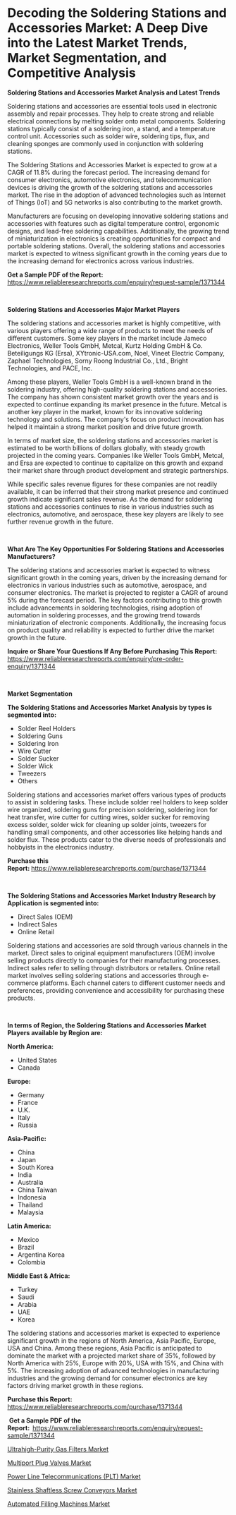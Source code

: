 <p><h1>Decoding the Soldering Stations and Accessories Market: A Deep Dive into the Latest Market Trends, Market Segmentation, and Competitive Analysis</h1></p><p><strong>Soldering Stations and Accessories Market Analysis and Latest Trends</strong></p>
<p><p>Soldering stations and accessories are essential tools used in electronic assembly and repair processes. They help to create strong and reliable electrical connections by melting solder onto metal components. Soldering stations typically consist of a soldering iron, a stand, and a temperature control unit. Accessories such as solder wire, soldering tips, flux, and cleaning sponges are commonly used in conjunction with soldering stations.</p><p>The Soldering Stations and Accessories Market is expected to grow at a CAGR of 11.8% during the forecast period. The increasing demand for consumer electronics, automotive electronics, and telecommunication devices is driving the growth of the soldering stations and accessories market. The rise in the adoption of advanced technologies such as Internet of Things (IoT) and 5G networks is also contributing to the market growth.</p><p>Manufacturers are focusing on developing innovative soldering stations and accessories with features such as digital temperature control, ergonomic designs, and lead-free soldering capabilities. Additionally, the growing trend of miniaturization in electronics is creating opportunities for compact and portable soldering stations. Overall, the soldering stations and accessories market is expected to witness significant growth in the coming years due to the increasing demand for electronics across various industries.</p></p>
<p><strong>Get a Sample PDF of the Report:&nbsp;</strong> <a href="https://www.reliableresearchreports.com/enquiry/request-sample/1371344">https://www.reliableresearchreports.com/enquiry/request-sample/1371344</a></p>
<p>&nbsp;</p>
<p><strong>Soldering Stations and Accessories Major Market Players</strong></p>
<p><p>The soldering stations and accessories market is highly competitive, with various players offering a wide range of products to meet the needs of different customers. Some key players in the market include Jameco Electronics, Weller Tools GmbH, Metcal, Kurtz Holding GmbH & Co. Beteiligungs KG (Ersa), XYtronic-USA.com, Noel, Vineet Electric Company, Zaphael Technologies, Sorny Roong Industrial Co., Ltd., Bright Technologies, and PACE, Inc.</p><p>Among these players, Weller Tools GmbH is a well-known brand in the soldering industry, offering high-quality soldering stations and accessories. The company has shown consistent market growth over the years and is expected to continue expanding its market presence in the future. Metcal is another key player in the market, known for its innovative soldering technology and solutions. The company's focus on product innovation has helped it maintain a strong market position and drive future growth.</p><p>In terms of market size, the soldering stations and accessories market is estimated to be worth billions of dollars globally, with steady growth projected in the coming years. Companies like Weller Tools GmbH, Metcal, and Ersa are expected to continue to capitalize on this growth and expand their market share through product development and strategic partnerships.</p><p>While specific sales revenue figures for these companies are not readily available, it can be inferred that their strong market presence and continued growth indicate significant sales revenue. As the demand for soldering stations and accessories continues to rise in various industries such as electronics, automotive, and aerospace, these key players are likely to see further revenue growth in the future.</p></p>
<p>&nbsp;</p>
<p><strong>What Are The Key Opportunities For Soldering Stations and Accessories Manufacturers?</strong></p>
<p><p>The soldering stations and accessories market is expected to witness significant growth in the coming years, driven by the increasing demand for electronics in various industries such as automotive, aerospace, and consumer electronics. The market is projected to register a CAGR of around 5% during the forecast period. The key factors contributing to this growth include advancements in soldering technologies, rising adoption of automation in soldering processes, and the growing trend towards miniaturization of electronic components. Additionally, the increasing focus on product quality and reliability is expected to further drive the market growth in the future.</p></p>
<p><strong>Inquire or Share Your Questions If Any Before Purchasing This Report:</strong> <a href="https://www.reliableresearchreports.com/enquiry/pre-order-enquiry/1371344">https://www.reliableresearchreports.com/enquiry/pre-order-enquiry/1371344</a></p>
<p>&nbsp;</p>
<p><strong>Market Segmentation</strong></p>
<p><strong>The Soldering Stations and Accessories Market Analysis by types is segmented into:</strong></p>
<p><ul><li>Solder Reel Holders</li><li>Soldering Guns</li><li>Soldering Iron</li><li>Wire Cutter</li><li>Solder Sucker</li><li>Solder Wick</li><li>Tweezers</li><li>Others</li></ul></p>
<p><p>Soldering stations and accessories market offers various types of products to assist in soldering tasks. These include solder reel holders to keep solder wire organized, soldering guns for precision soldering, soldering iron for heat transfer, wire cutter for cutting wires, solder sucker for removing excess solder, solder wick for cleaning up solder joints, tweezers for handling small components, and other accessories like helping hands and solder flux. These products cater to the diverse needs of professionals and hobbyists in the electronics industry.</p></p>
<p><strong>Purchase this Report:&nbsp;</strong><a href="https://www.reliableresearchreports.com/purchase/1371344">https://www.reliableresearchreports.com/purchase/1371344</a></p>
<p>&nbsp;</p>
<p><strong>The Soldering Stations and Accessories Market Industry Research by Application is segmented into:</strong></p>
<p><ul><li>Direct Sales (OEM)</li><li>Indirect Sales</li><li>Online Retail</li></ul></p>
<p><p>Soldering stations and accessories are sold through various channels in the market. Direct sales to original equipment manufacturers (OEM) involve selling products directly to companies for their manufacturing processes. Indirect sales refer to selling through distributors or retailers. Online retail market involves selling soldering stations and accessories through e-commerce platforms. Each channel caters to different customer needs and preferences, providing convenience and accessibility for purchasing these products.</p></p>
<p>&nbsp;</p>
<p><strong>In terms of Region, the Soldering Stations and Accessories Market Players available by Region are:</strong></p>
<p>
    <p> <strong> North America: </strong>
        <ul>
            <li>United States</li>
            <li>Canada</li>
        </ul>
        </p> 
    <p> <strong> Europe: </strong>
        <ul>
            <li>Germany</li>
            <li>France</li>
            <li>U.K.</li>
            <li>Italy</li>
            <li>Russia</li>
        </ul>
        </p> 
    <p> <strong> Asia-Pacific: </strong>
        <ul>
            <li>China</li>
            <li>Japan</li>
            <li>South Korea</li>
            <li>India</li>
            <li>Australia</li>
            <li>China Taiwan</li>
            <li>Indonesia</li>
            <li>Thailand</li>
            <li>Malaysia</li>
        </ul>
        </p> 
    <p> <strong> Latin America: </strong>
        <ul>
            <li>Mexico</li>
            <li>Brazil</li>
            <li>Argentina Korea</li>
            <li>Colombia</li>
        </ul>
        </p> 
    <p> <strong> Middle East & Africa: </strong>
        <ul>
            <li>Turkey</li>
            <li>Saudi</li>
            <li>Arabia</li>
            <li>UAE</li>
            <li>Korea</li>
        </ul>
    </p>
    </p>
<p><p>The soldering stations and accessories market is expected to experience significant growth in the regions of North America, Asia Pacific, Europe, USA and China. Among these regions, Asia Pacific is anticipated to dominate the market with a projected market share of 35%, followed by North America with 25%, Europe with 20%, USA with 15%, and China with 5%. The increasing adoption of advanced technologies in manufacturing industries and the growing demand for consumer electronics are key factors driving market growth in these regions.</p></p>
<p><strong>Purchase this Report: </strong><a href="https://www.reliableresearchreports.com/purchase/1371344">https://www.reliableresearchreports.com/purchase/1371344</a></p>
<p>&nbsp;<strong>Get a Sample PDF of the Report:&nbsp;&nbsp;</strong><a href="https://www.reliableresearchreports.com/enquiry/request-sample/1371344">https://www.reliableresearchreports.com/enquiry/request-sample/1371344</a></p>
<p><strong></strong></p>
<p><p><a href="https://medium.com/p/361fa1e86ec6/edit">Ultrahigh-Purity Gas Filters Market</a></p><p><a href="https://medium.com/p/a78d9e2a44fd/edit">Multiport Plug Valves Market</a></p><p><a href="https://medium.com/p/dc6a8064fe56/edit">Power Line Telecommunications (PLT) Market</a></p><p><a href="https://github.com/Sherrillcrooksxa8i18ucf2m/Market-Research-Report-List-1/blob/main/stainless-shaftless-screw-conveyors-market.md">Stainless Shaftless Screw Conveyors Market</a></p><p><a href="https://github.com/khansimonweber1lqujlwoz15d/Market-Research-Report-List-1/blob/main/automated-filling-machines-market.md">Automated Filling Machines Market</a></p></p>